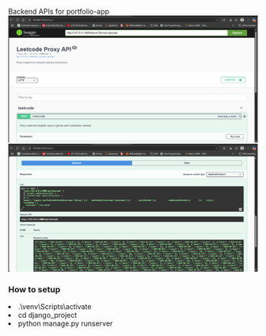 Backend APIs for portfolio-app
![img.png](img.png)
![img_1.png](img_1.png)
<h3>How to setup</h3>
<li>.\venv\Scripts\activate</li>
<li>  cd django_project </li>
<li>  python manage.py runserver </li>